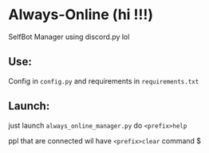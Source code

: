 # Always-Online (hi !!!)
SelfBot Manager using discord.py lol

## Use:
Config in `config.py` and requirements in `requirements.txt`
## Launch:
just launch `always_online_manager.py`
do `<prefix>help`

ppl that are connected wil have `<prefix>clear` command
$